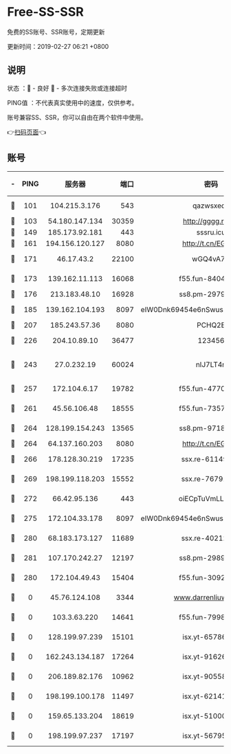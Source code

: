# Free-SS-SSR

免费的SS账号、SSR账号，定期更新

更新时间：2019-02-27 06:21 +0800

## 说明

状态     ：🙂 - 良好 🙁 - 多次连接失败或连接超时

PING值   ：不代表真实使用中的速度，仅供参考。

账号兼容SS、SSR，你可以自由在两个软件中使用。

👉[扫码页面](https://liesauer.github.io/free-ss-ssr.github.io/)👈

## 账号

|-|PING|服务器|端口|密码|加密方式|区域|
|:----:|:----:|:-----:|-----:|:----:|:----:|:----:|
|🙂|101|104.215.3.176|543|qazwsxedc|aes-256-gcm|JP|
|🙂|103|54.180.147.134|30359|http://gggg.rocks|chacha20|KR|
|🙂|149|185.173.92.181|443|sssru.icu|rc4-md5|RU|
|🙂|161|194.156.120.127|8080|http://t.cn/EGJIyrl|rc4-md5|RU|
|🙂|171|46.17.43.2|22100|wGQ4vA7D|aes-256-gcm|RU|
|🙂|173|139.162.11.113|16068|f55.fun-84043831|aes-256-cfb|SG|
|🙂|176|213.183.48.10|16928|ss8.pm-29798325|rc4-md5|RU|
|🙂|185|139.162.104.193|8097|eIW0Dnk69454e6nSwuspv9DmS201tQ0D|aes-256-cfb|JP|
|🙂|207|185.243.57.36|8080|PCHQ2E|rc4-md5|US|
|🙂|226|204.10.89.10|36477|123456|aes-256-cfb|US|
|🙂|243|27.0.232.19|60024|nIJ7LT4n|xchacha20-ietf-poly1305|HK|
|🙂|257|172.104.6.17|19782|f55.fun-47700700|aes-256-cfb|US|
|🙂|261|45.56.106.48|18555|f55.fun-73571297|aes-256-cfb|US|
|🙂|264|128.199.154.243|13565|ss8.pm-97184216|aes-256-cfb|SG|
|🙂|264|64.137.160.203|8080|http://t.cn/EGJIyrl|rc4-md5|CA|
|🙂|266|178.128.30.219|17235|ssx.re-61149569|aes-256-cfb|SG|
|🙂|269|198.199.118.203|15552|ssx.re-76791926|aes-256-cfb|US|
|🙂|272|66.42.95.136|443|oiECpTuVmLLxk4Ts|aes-256-cfb|US|
|🙂|275|172.104.33.178|8097|eIW0Dnk69454e6nSwuspv9DmS201tQ0D|aes-256-cfb|SG|
|🙂|280|68.183.173.127|11689|ssx.re-40212864|aes-256-cfb|US|
|🙂|281|107.170.242.27|12197|ss8.pm-29892901|aes-256-cfb|US|
|🙁|280|172.104.49.43|15404|f55.fun-30923847|aes-256-cfb|SG|
|🙁|0|45.76.124.108|3344|www.darrenliuwei.com|aes-256-cfb|AU|
|🙁|0|103.3.63.220|14641|f55.fun-79984823|aes-256-cfb|SG|
|🙁|0|128.199.97.239|15101|isx.yt-65786071|aes-256-cfb|SG|
|🙁|0|162.243.134.187|17264|isx.yt-91626213|aes-256-cfb|US|
|🙁|0|206.189.82.176|10962|isx.yt-90558804|aes-256-cfb|SG|
|🙁|0|198.199.100.178|11497|isx.yt-62141946|aes-256-cfb|US|
|🙁|0|159.65.133.204|18619|isx.yt-51000018|aes-256-cfb|SG|
|🙁|0|198.199.97.237|17197|isx.yt-56795890|aes-256-cfb|US|
